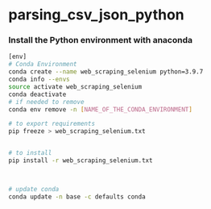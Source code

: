 # parsing_csv_json_python




### Install the Python environment with anaconda


```bash
[env]
# Conda Environment
conda create --name web_scraping_selenium python=3.9.7
conda info --envs
source activate web_scraping_selenium
conda deactivate
# if needed to remove
conda env remove -n [NAME_OF_THE_CONDA_ENVIRONMENT]

# to export requirements
pip freeze > web_scraping_selenium.txt


# to install
pip install -r web_scraping_selenium.txt



# update conda
conda update -n base -c defaults conda


```








